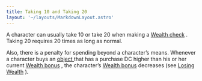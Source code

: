 ```yaml
---
title: Taking 10 and Taking 20
layout: '~/layouts/MarkdownLayout.astro'
---
```

A character can usually take 10 or take 20 when making a [ Wealth check](/modern.d20.srd/wealth/wealth.check) . Taking 20 requires 20 times as long
as normal.

Also, there is a penalty for spending beyond a character’s means. Whenever a
character buys an [ object ](/modern.d20.srd/equipment/equipment.general) that
has a purchase DC higher than his or her current [ Wealth bonus](/modern.d20.srd/wealth/wealth.bonus) , the character’s [ Wealth bonus](/modern.d20.srd/wealth/wealth.bonus) decreases (see [ Losing Wealth](/modern.d20.srd/wealth/losing.wealth) ).

